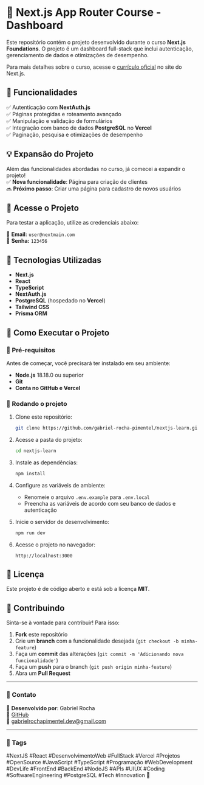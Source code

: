 # 🚀 Next.js App Router Course - Dashboard  

Este repositório contém o projeto desenvolvido durante o curso **Next.js Foundations**. O projeto é um dashboard full-stack que inclui autenticação, gerenciamento de dados e otimizações de desempenho.  

Para mais detalhes sobre o curso, acesse o [currículo oficial](https://nextjs.org/learn) no site do Next.js.  

## 📌 Funcionalidades  

✅ Autenticação com **NextAuth.js**  
✅ Páginas protegidas e roteamento avançado  
✅ Manipulação e validação de formulários  
✅ Integração com banco de dados **PostgreSQL** no **Vercel**  
✅ Paginação, pesquisa e otimizações de desempenho  

## 💡 Expansão do Projeto  

Além das funcionalidades abordadas no curso, já comecei a expandir o projeto!  
✅ **Nova funcionalidade**: Página para criação de clientes  
🔜 **Próximo passo**: Criar uma página para cadastro de novos usuários  

## 🔑 Acesse o Projeto  

Para testar a aplicação, utilize as credenciais abaixo:  

📩 **Email:** `user@nextmain.com`  
🔑 **Senha:** `123456`  

## 🚀 Tecnologias Utilizadas  

- **Next.js**  
- **React**  
- **TypeScript**  
- **NextAuth.js**  
- **PostgreSQL** (hospedado no **Vercel**)  
- **Tailwind CSS**  
- **Prisma ORM**  

## 📂 Como Executar o Projeto  

### 🔧 Pré-requisitos  

Antes de começar, você precisará ter instalado em seu ambiente:  
- **Node.js** 18.18.0 ou superior  
- **Git**  
- **Conta no GitHub e Vercel**  

### 🚀 Rodando o projeto  

1. Clone este repositório:  
   ```bash
   git clone https://github.com/gabriel-rocha-pimentel/nextjs-learn.git
   ```  
2. Acesse a pasta do projeto:  
   ```bash
   cd nextjs-learn
   ```  
3. Instale as dependências:  
   ```bash
   npm install
   ```  
4. Configure as variáveis de ambiente:  
   - Renomeie o arquivo `.env.example` para `.env.local`  
   - Preencha as variáveis de acordo com seu banco de dados e autenticação  

5. Inicie o servidor de desenvolvimento:  
   ```bash
   npm run dev
   ```  
6. Acesse o projeto no navegador:  
   ```
   http://localhost:3000
   ```

## 📜 Licença  

Este projeto é de código aberto e está sob a licença **MIT**.  

## 🤝 Contribuindo  

Sinta-se à vontade para contribuir! Para isso:  
1. **Fork** este repositório  
2. Crie um **branch** com a funcionalidade desejada (`git checkout -b minha-feature`)  
3. Faça um **commit** das alterações (`git commit -m 'Adicionando nova funcionalidade'`)  
4. Faça um **push** para o branch (`git push origin minha-feature`)  
5. Abra um **Pull Request**  

---

### 📢 Contato  

💼 **Desenvolvido por**: Gabriel Rocha  
🔗 [GitHub](https://github.com/gabriel-rocha-pimentel)  
📧 gabrielrochapimentel.dev@gmail.com  

---

### 🔖 Tags  

#NextJS #React #DesenvolvimentoWeb #FullStack #Vercel #Projetos #OpenSource #JavaScript #TypeScript #Programação #WebDevelopment #DevLife #FrontEnd #BackEnd #NodeJS #APIs #UIUX #Coding #SoftwareEngineering #PostgreSQL #Tech #Innovation 🚀  
